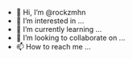 - 👋 Hi, I’m @rockzmhn
- 👀 I’m interested in ...
- 🌱 I’m currently learning ...
- 💞️ I’m looking to collaborate on ...
- 📫 How to reach me ...

<!---
rockzmhn/rockzmhn is a ✨ special ✨ repository because its `README.md` (this file) appears on your GitHub profile.
You can click the Preview link to take a look at your changes.
--->

